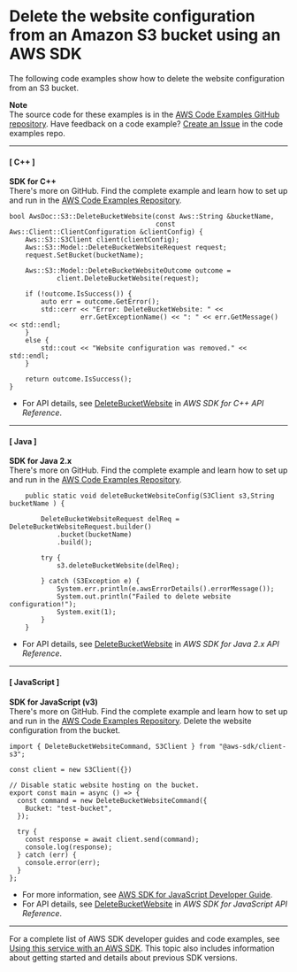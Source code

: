 # Delete the website configuration from an Amazon S3 bucket using an AWS SDK<a name="example_s3_DeleteBucketWebsite_section"></a>

The following code examples show how to delete the website configuration from an S3 bucket\.

**Note**  
The source code for these examples is in the [AWS Code Examples GitHub repository](https://github.com/awsdocs/aws-doc-sdk-examples)\. Have feedback on a code example? [Create an Issue](https://github.com/awsdocs/aws-doc-sdk-examples/issues/new/choose) in the code examples repo\. 

------
#### [ C\+\+ ]

**SDK for C\+\+**  
 There's more on GitHub\. Find the complete example and learn how to set up and run in the [AWS Code Examples Repository](https://github.com/awsdocs/aws-doc-sdk-examples/tree/main/cpp/example_code/s3#code-examples)\. 
  

```
bool AwsDoc::S3::DeleteBucketWebsite(const Aws::String &bucketName,
                                     const Aws::Client::ClientConfiguration &clientConfig) {
    Aws::S3::S3Client client(clientConfig);
    Aws::S3::Model::DeleteBucketWebsiteRequest request;
    request.SetBucket(bucketName);

    Aws::S3::Model::DeleteBucketWebsiteOutcome outcome =
            client.DeleteBucketWebsite(request);

    if (!outcome.IsSuccess()) {
        auto err = outcome.GetError();
        std::cerr << "Error: DeleteBucketWebsite: " <<
                  err.GetExceptionName() << ": " << err.GetMessage() << std::endl;
    }
    else {
        std::cout << "Website configuration was removed." << std::endl;
    }

    return outcome.IsSuccess();
}
```
+  For API details, see [DeleteBucketWebsite](https://docs.aws.amazon.com/goto/SdkForCpp/s3-2006-03-01/DeleteBucketWebsite) in *AWS SDK for C\+\+ API Reference*\. 

------
#### [ Java ]

**SDK for Java 2\.x**  
 There's more on GitHub\. Find the complete example and learn how to set up and run in the [AWS Code Examples Repository](https://github.com/awsdocs/aws-doc-sdk-examples/tree/main/javav2/example_code/s3#readme)\. 
  

```
    public static void deleteBucketWebsiteConfig(S3Client s3,String bucketName ) {

        DeleteBucketWebsiteRequest delReq = DeleteBucketWebsiteRequest.builder()
            .bucket(bucketName)
            .build();
        
        try {
            s3.deleteBucketWebsite(delReq);

        } catch (S3Exception e) {
            System.err.println(e.awsErrorDetails().errorMessage());
            System.out.println("Failed to delete website configuration!");
            System.exit(1);
        }
    }
```
+  For API details, see [DeleteBucketWebsite](https://docs.aws.amazon.com/goto/SdkForJavaV2/s3-2006-03-01/DeleteBucketWebsite) in *AWS SDK for Java 2\.x API Reference*\. 

------
#### [ JavaScript ]

**SDK for JavaScript \(v3\)**  
 There's more on GitHub\. Find the complete example and learn how to set up and run in the [AWS Code Examples Repository](https://github.com/awsdocs/aws-doc-sdk-examples/tree/main/javascriptv3/example_code/s3#code-examples)\. 
Delete the website configuration from the bucket\.  

```
import { DeleteBucketWebsiteCommand, S3Client } from "@aws-sdk/client-s3";

const client = new S3Client({})

// Disable static website hosting on the bucket.
export const main = async () => {
  const command = new DeleteBucketWebsiteCommand({
    Bucket: "test-bucket",
  });

  try {
    const response = await client.send(command);
    console.log(response);
  } catch (err) {
    console.error(err);
  }
};
```
+  For more information, see [AWS SDK for JavaScript Developer Guide](https://docs.aws.amazon.com/sdk-for-javascript/v3/developer-guide/s3-example-static-web-host.html#s3-example-static-web-host-delete-website)\. 
+  For API details, see [DeleteBucketWebsite](https://docs.aws.amazon.com/AWSJavaScriptSDK/v3/latest/clients/client-s3/classes/deletebucketwebsitecommand.html) in *AWS SDK for JavaScript API Reference*\. 

------

For a complete list of AWS SDK developer guides and code examples, see [Using this service with an AWS SDK](UsingAWSSDK.md#sdk-general-information-section)\. This topic also includes information about getting started and details about previous SDK versions\.